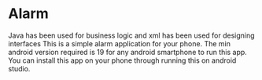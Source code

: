 # Alarm
Java has been used for business logic and xml has been used for designing interfaces
This is a simple alarm application for your phone.
The min android version required is 19 for any android smartphone to run this app.
You can install this app on your phone through running this on android studio.
